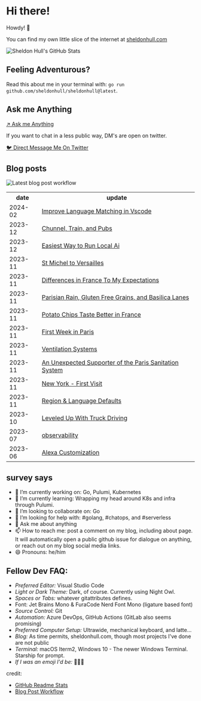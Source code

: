# Hi there! 

Howdy! 👋 

You can find my own little slice of the internet at [sheldonhull.com](https://www.sheldonhull.com)

![Sheldon Hull's GitHub Stats](https://github-readme-stats.vercel.app/api?username=sheldonhull&theme=tokyonight&count_private=true&show_icons=true)

## Feeling Adventurous?

Read this about me in your terminal with: `go run github.com/sheldonhull/sheldonhull@latest`.

## Ask me Anything

[↗ Ask me Anything](https://github.com/sheldonhull/sheldonhull.hugo/discussions/new?category=ama)

If you want to chat in a less public way, DM's are open on twitter. 

[🐦 Direct Message Me On Twitter](https://twitter.com/messages/compose?recipient_id=247477081&text=connecting%20from%20your%20site...)

## Blog posts

![Latest blog post workflow](https://github.com/sheldonhull/sheldonhull/workflows/Latest%20blog%20post%20workflow/badge.svg)
<table style="width:100%">
  <tr>
    <th>date</th>
    <th>update</th>
  </tr>
<!-- BLOG-POST-LIST:START -->
<tr><td>2024-02</td><td><a href="https://www.sheldonhull.com/improve-language-matching-in-vscode/">Improve Language Matching in Vscode</a></td></tr>
<tr><td>2023-12</td><td><a href="https://www.sheldonhull.com/chunnel-train-and-pubs/">Chunnel, Train, and Pubs</a></td></tr>
<tr><td>2023-12</td><td><a href="https://www.sheldonhull.com/easiest-way-to-run-local-ai/">Easiest Way to Run Local Ai</a></td></tr>
<tr><td>2023-11</td><td><a href="https://www.sheldonhull.com/st-michel-to-versailles/">St Michel to Versailles</a></td></tr>
<tr><td>2023-11</td><td><a href="https://www.sheldonhull.com/differences-in-france-to-my-expectations/">Differences in France To My Expectations</a></td></tr>
<tr><td>2023-11</td><td><a href="https://www.sheldonhull.com/parisian-rain-gluten-free-grains-and-basilica-lanes/">Parisian Rain, Gluten Free Grains, and Basilica Lanes</a></td></tr>
<tr><td>2023-11</td><td><a href="https://www.sheldonhull.com/potato-chips-taste-better-in-france/">Potato Chips Taste Better in France</a></td></tr>
<tr><td>2023-11</td><td><a href="https://www.sheldonhull.com/first-week-in-paris/">First Week in Paris</a></td></tr>
<tr><td>2023-11</td><td><a href="https://www.sheldonhull.com/ventilation-systems/">Ventilation Systems</a></td></tr>
<tr><td>2023-11</td><td><a href="https://www.sheldonhull.com/an-unexpected-supporter-of-the-paris-sanitation-system/">An Unexpected Supporter of the Paris Sanitation System</a></td></tr>
<tr><td>2023-11</td><td><a href="https://www.sheldonhull.com/new-york-first-visit/">New York - First Visit</a></td></tr>
<tr><td>2023-11</td><td><a href="https://www.sheldonhull.com/region-and-language-defaults/">Region &amp; Language Defaults</a></td></tr>
<tr><td>2023-10</td><td><a href="https://www.sheldonhull.com/leveled-up-with-truck-driving/">Leveled Up With Truck Driving</a></td></tr>
<tr><td>2023-07</td><td><a href="https://www.sheldonhull.com/notes/development/observability/observability/">observability</a></td></tr>
<tr><td>2023-06</td><td><a href="https://www.sheldonhull.com/alexa-customization/">Alexa Customization</a></td></tr>

<!-- BLOG-POST-LIST:END -->
</table>

## survey says 

- 🔭  I’m currently working on: Go, Pulumi, Kubernetes
- 🌱  I’m currently learning: Wrapping my head around K8s and infra through Pulumi.
- 👯  I’m looking to collaborate on: Go
- 🤔  I’m looking for help with: #golang, #chatops, and #serverless
- 💬  Ask me about anything
- 📫  How to reach me: post a comment on my blog, including about page. It will automatically open a public github issue for dialogue on anything, or reach out on my blog social media links.
- 😄  Pronouns: he/him


## Fellow Dev FAQ:

- _Preferred Editor:_ Visual Studio Code
- _Light or Dark Theme:_ Dark, of course. Currently using Night Owl.
- _Spaces or Tabs:_ whatever gitattributes defines.  
- Font: Jet Brains Mono & FuraCode Nerd Font Mono (ligature based font)
- _Source Control:_ Git
- _Automation:_ Azure DevOps, GitHub Actions (GitLab also seems promising)
- _Preferred Computer Setup:_ Ultrawide, mechanical keyboard, and latte...
- _Blog:_ As time permits, sheldonhull.com, though most projects I've done are not public 
- _Terminal:_ macOS Iterm2, Windows 10 - The newer Windows Terminal. Starship for prompt.
- _If I was an emoji I'd be:_ 🌮🌮🌮


credit:
* [GitHub Readme Stats](https://github.com/anuraghazra/github-readme-stats)
* [Blog Post Workflow](https://github.com/gautamkrishnar/blog-post-workflow)
